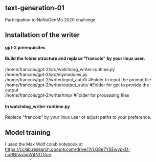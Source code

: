 ## text-generation-01
Participation to NaNoGenMo 2020 challenge.

## Installation of the writer
#### gpt-2 prerequisites
#### Build the folder structure and replace "francois" by your linux user.

/home/francois/gpt-2/src/watchdog_writer-runtime.py   
/home/francois/gpt-2/src/mymodules.py   
/home/francois/gpt-2/writer/input_auto1/  #Folder to input the prompt file  
/home/francois/gpt-2/writer/output_auto/  #Folder for gpt to provide the output  
/home/francois/gpt-2/writer/tmp/          #Folder for processing files  

#### In watchdog_writer-runtime.py
Replace "francois" by your linux user or adjust paths to your preference.

## Model training
I used the Max Wolf colab notebook at https://colab.research.google.com/drive/1VLG8e7YSEwypxU-noRNhsv5dW4NfTGce.
